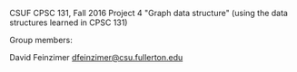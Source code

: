 CSUF CPSC 131, Fall 2016
Project 4
"Graph data structure" (using the data structures learned in CPSC 131)

Group members:

David Feinzimer dfeinzimer@csu.fullerton.edu

